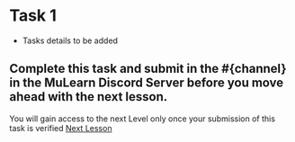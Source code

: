 # Task 1

- Tasks details to be added

## Complete this task and submit in the #{channel} in the MuLearn Discord Server before you move ahead with the next lesson.
You will gain access to the next Level only once your submission of this task is verified
[Next Lesson](https://github.com/gtech-mulearn/Pathway-AI-Bootcamp/blob/main/Basics%20of%20LLM.md)
